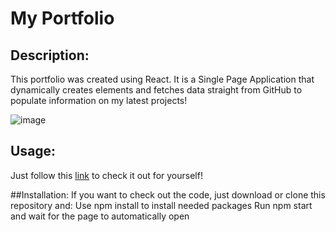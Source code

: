# My Portfolio

## Description:
This portfolio was created using React. It is a Single Page Application that dynamically creates elements and fetches data straight from GitHub to populate information on my latest projects!    

![image](https://user-images.githubusercontent.com/90714216/161463027-b846aa0b-b72a-42f3-9efd-149704883365.png)

## Usage:
Just follow this [link](https://github.com/ChrisKurz098/portfolio) to check it out for yourself!
 
##Installation:
If you want to check out the code, just download or clone this repository and:
Use npm install to install needed packages
Run npm start and wait for the page to automatically open
